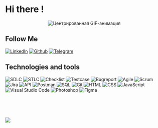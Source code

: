 # Hi there !


<p align="center">
  <img src="https://media0.giphy.com/media/v1.Y2lkPTc5MGI3NjExeTB5c2JpY3J1MXFkaTB5ZGFhbzQ0cmtobW1yb3NldWtqenMzcmxobCZlcD12MV9pbnRlcm5hbF9naWZfYnlfaWQmY3Q9Zw/X8Vx8K7fv54g9jMWQ5/giphy.webp" alt="Центрированная GIF-анимация">
</p>

## Follow Me
[![LinkedIn](https://img.shields.io/badge/-LinkedIn-090909?style=for-the-badge&logo=linkedin&logoColor=white)](https://www.linkedin.com/in/yuliia-vasylevska-a92b11187/)
[![Github](https://img.shields.io/badge/-Github-090909?style=for-the-badge&logo=github&logoColor=white)](https://github.com/YuVasylevska)
[![Telegram](https://img.shields.io/badge/-Telegram-090909?style=for-the-badge&logo=telegram&logoColor=white)](https://t.me/Yuliia_Vasylevska) 

## Technologies and tools
![SDLC](https://img.shields.io/badge/-SDLC-090909?style=for-the-badge&logo=SDLC&logoColor=47C5FB)
![STLC](https://img.shields.io/badge/-STLC-090909?style=for-the-badge&logo=STLC&logoColor=47C5FB)
![Checklist](https://img.shields.io/badge/-Checklist-090909?style=for-the-badge&logo=STLC&logoColor=47C5FB)
![Testcase](https://img.shields.io/badge/-Testcase-090909?style=for-the-badge&logo=STLC&logoColor=47C5FB)
![Bugreport](https://img.shields.io/badge/-Bugreport-090909?style=for-the-badge&logo=STLC&logoColor=47C5FB)
![Agile](https://img.shields.io/badge/-Agile-090909?style=for-the-badge&logo=Agile&logoColor=47C5FB)
![Scrum](https://img.shields.io/badge/-Scrum-090909?style=for-the-badge&logo=Scrum&logoColor=47C5FB)
![Jira](https://img.shields.io/badge/-Jira-090909?style=for-the-badge&logo=SDLC&logoColor=47C5FB)
![API](https://img.shields.io/badge/-API-090909?style=for-the-badge&logo=SDLC&logoColor=47C5FB)
![Postman](https://img.shields.io/badge/-Postman-090909?style=for-the-badge&logo=SDLC&logoColor=47C5FB)
![SQL](https://img.shields.io/badge/-SQL-090909?style=for-the-badge&logo=SDLC&logoColor=47C5FB)
![Git](https://img.shields.io/badge/-Git-090909?style=for-the-badge&logo=SDLC&logoColor=47C5FB)
![HTML](https://img.shields.io/badge/-HTML-090909?style=for-the-badge&logo=SDLC&logoColor=47C5FB)
![CSS](https://img.shields.io/badge/-CSS-090909?style=for-the-badge&logo=SDLC&logoColor=47C5FB)
![JavaScript](https://img.shields.io/badge/-JavaScript-090909?style=for-the-badge&logo=SDLC&logoColor=47C5FB)
![Visual Studio Code](https://img.shields.io/badge/-VSCode-090909?style=for-the-badge&logo=SDLC&logoColor=47C5FB)
![Photoshop](https://img.shields.io/badge/-Photoshop-090909?style=for-the-badge&logo=SDLC&logoColor=47C5FB)
![Figma](https://img.shields.io/badge/-Figma-090909?style=for-the-badge&logo=SDLC&logoColor=47C5FB)

<br>
<br>
<br>

![](https://komarev.com/ghpvc/?username=YuVasylevska&color=000000)
